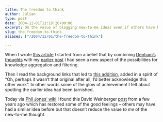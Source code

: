 ```yaml
---
title: The freedom to think
author: Julian
type: post
date: 2004-12-01T11:19:20+00:00
excerpt: On the value of blogging new-to-me ideas even if others have had them before
slug: the-freedom-to-think 
aliases: ["/2004/12/01/the-freedom-to-think"]

---
```

When I wrote [this article][1] I started from a belief that by combining [Denham&#8217;s thoughts][2] with my [earlier post][3] I had seen a new aspect of the possibilities for knowledge aggregation and filtering.

Then I read the background links that led to [this addition][4], added in a spirit of &#8220;Oh, perhaps it wasn&#8217;t that original after all, I&#8217;d better acknowledge this other work&#8221;. In other words some of the glow of achievement I felt about spotting the earlier idea had been tarnished.

Today via [Phil Jones&#8217; wiki][5] I found this David Weinberger [post][6] from a few years ago which has restored some of the good feelings &#8211; others may have had a similar idea before but that doesn&#8217;t reduce the value _to me_ of the new-to-me thought.

 [1]: https://www.synesthesia.co.uk/blog/archives/2004/11/29/social-categorisation/
 [2]: https://denham.typepad.com/km/2004/11/social_categori.html
 [3]: https://www.synesthesia.co.uk/blog/archives/2004/11/24/semantic-aggregation-and-filtering/
 [4]: https://purpleslurple.net/ps.php?theurl=https://www.synesthesia.co.uk/blog/archives/2004/11/29/social-categorisation/#purp76
 [5]: https://www.nooranch.com/synaesmedia/wiki/wiki.cgi?action=browse&id=LinkingVsCiting
 [6]: https://www.hyperorg.com/backissues/joho-feb26-01.html#philosophy